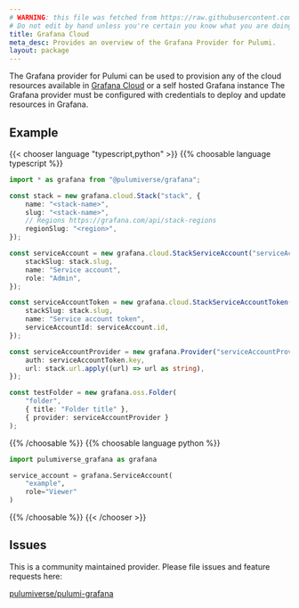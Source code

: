 ```yaml
---
# WARNING: this file was fetched from https://raw.githubusercontent.com/pulumiverse/pulumi-grafana/v0.9.0/docs/_index.md
# Do not edit by hand unless you're certain you know what you are doing!
title: Grafana Cloud
meta_desc: Provides an overview of the Grafana Provider for Pulumi.
layout: package
---
```


The Grafana provider for Pulumi can be used to provision any of the cloud resources available in [Grafana Cloud](https://grafana.com/products/cloud/) or a self hosted Grafana instance
The Grafana provider must be configured with credentials to deploy and update resources in Grafana.

## Example

{{< chooser language "typescript,python" >}}
{{% choosable language typescript %}}

```typescript
import * as grafana from "@pulumiverse/grafana";

const stack = new grafana.cloud.Stack("stack", {
    name: "<stack-name>",
    slug: "<stack-name>",
    // Regions https://grafana.com/api/stack-regions
    regionSlug: "<region>",
});

const serviceAccount = new grafana.cloud.StackServiceAccount("serviceAccount", {
    stackSlug: stack.slug,
    name: "Service account",
    role: "Admin",
});

const serviceAccountToken = new grafana.cloud.StackServiceAccountToken("serviceAccountToken", {
    stackSlug: stack.slug,
    name: "Service account token",
    serviceAccountId: serviceAccount.id,
});

const serviceAccountProvider = new grafana.Provider("serviceAccountProvider", {
    auth: serviceAccountToken.key,
    url: stack.url.apply((url) => url as string),
});

const testFolder = new grafana.oss.Folder(
    "folder",
    { title: "Folder title" },
    { provider: serviceAccountProvider }
);

```

{{% /choosable %}}
{{% choosable language python %}}

```python
import pulumiverse_grafana as grafana

service_account = grafana.ServiceAccount(
    "example",
    role="Viewer"
)
```

{{% /choosable %}}
{{< /chooser >}}

## Issues

This is a community maintained provider. Please file issues and feature requests here:

[pulumiverse/pulumi-grafana](https://github.com/pulumiverse/pulumi-grafana/issues)
